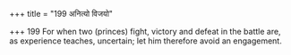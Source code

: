 +++
title = "199 अनित्यो विजयो"

+++
199	For when two (princes) fight, victory and defeat in the battle are, as experience teaches, uncertain; let him therefore avoid an engagement.